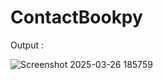 


# ContactBookpy
 
Output : 


![Screenshot 2025-03-26 185759](https://github.com/user-attachments/assets/515a36bf-8d71-44e8-93c1-bfba637aff0d)

